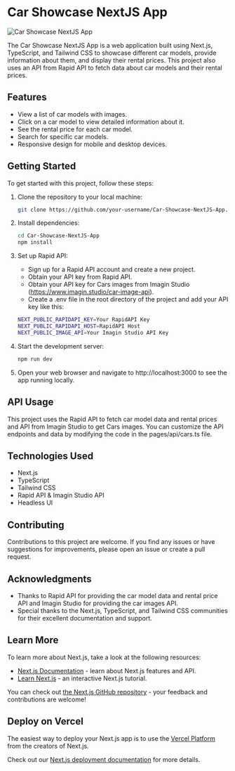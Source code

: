 # Car Showcase NextJS App

![Car Showcase NextJS App](https://github.com/krishnashah122/Car-Showcase-NextJS-App/assets/64410232/db70c26e-ea71-41d1-855a-1ef1c4607522)

The Car Showcase NextJS App is a web application built using Next.js, TypeScript, and Tailwind CSS to showcase different car models, provide information about them, and display their rental prices. This project also uses an API from Rapid API to fetch data about car models and their rental prices.


## Features

- View a list of car models with images.
- Click on a car model to view detailed information about it.
- See the rental price for each car model.
- Search for specific car models.
- Responsive design for mobile and desktop devices.


## Getting Started

To get started with this project, follow these steps:

1. Clone the repository to your local machine:
    ```bash
    git clone https://github.com/your-username/Car-Showcase-NextJS-App.git
    ````

2. Install dependencies:
    ````bash
    cd Car-Showcase-NextJS-App
    npm install
    ````

3. Set up Rapid API:
    - Sign up for a Rapid API account and create a new project.
    - Obtain your API key from Rapid API.
    - Obtain your API key for Cars images from Imagin Studio (https://www.imagin.studio/car-image-api).
    - Create a .env file in the root directory of the project and add your API key like this:
    ````bash
    NEXT_PUBLIC_RAPIDAPI_KEY=Your RapidAPI Key
    NEXT_PUBLIC_RAPIDAPI_HOST=RapidAPI Host
    NEXT_PUBLIC_IMAGE_API=Your Imagin Studio API Key
    ````

4. Start the development server:
    ````bash
    npm run dev
    ````

5. Open your web browser and navigate to http://localhost:3000 to see the app running locally.


## API Usage
This project uses the Rapid API to fetch car model data and rental prices and API from Imagin Studio to get Cars images. You can customize the API endpoints and data by modifying the code in the pages/api/cars.ts file.


## Technologies Used
- Next.js
- TypeScript
- Tailwind CSS
- Rapid API & Imagin Studio API
- Headless UI


## Contributing
Contributions to this project are welcome. If you find any issues or have suggestions for improvements, please open an issue or create a pull request.


## Acknowledgments
- Thanks to Rapid API for providing the car model data and rental price API and Imagin Studio for providing the car images API.
- Special thanks to the Next.js, TypeScript, and Tailwind CSS communities for their excellent documentation and support.


## Learn More

To learn more about Next.js, take a look at the following resources:

- [Next.js Documentation](https://nextjs.org/docs) - learn about Next.js features and API.
- [Learn Next.js](https://nextjs.org/learn) - an interactive Next.js tutorial.

You can check out [the Next.js GitHub repository](https://github.com/vercel/next.js/) - your feedback and contributions are welcome!


## Deploy on Vercel

The easiest way to deploy your Next.js app is to use the [Vercel Platform](https://vercel.com/new?utm_medium=default-template&filter=next.js&utm_source=create-next-app&utm_campaign=create-next-app-readme) from the creators of Next.js.

Check out our [Next.js deployment documentation](https://nextjs.org/docs/deployment) for more details.
